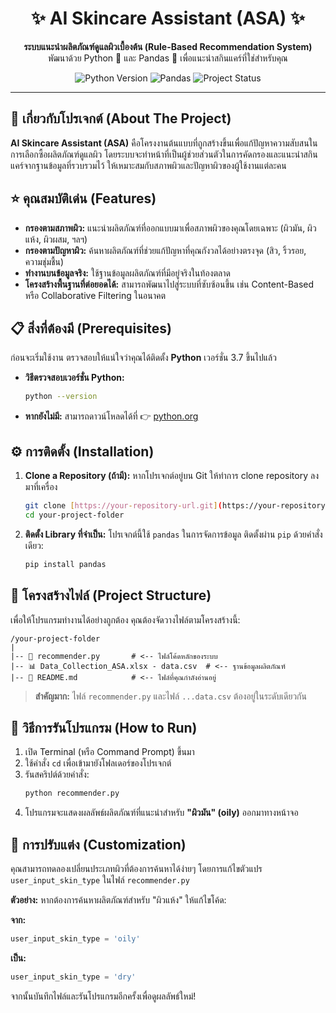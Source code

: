<div align="center">
  <!-- <img src="https://i.imgur.com/8a5g8fB.png" alt="ASA Logo" width="150"/> -->
  <h1>✨ AI Skincare Assistant (ASA) ✨</h1>
  <p>
    <strong>ระบบแนะนำผลิตภัณฑ์ดูแลผิวเบื้องต้น (Rule-Based Recommendation System)</strong>
    <br />
    พัฒนาด้วย Python 🐍 และ Pandas 🐼 เพื่อแนะนำสกินแคร์ที่ใช่สำหรับคุณ
  </p>
  <p>
    <img alt="Python Version" src="https://img.shields.io/badge/Python-3.7%2B-blue?logo=python&logoColor=yellow">
    <img alt="Pandas" src="https://img.shields.io/badge/Library-Pandas-brightgreen?logo=pandas">
    <img alt="Project Status" src="https://img.shields.io/badge/Status-In%20Development-orange">
  </p>
</div>

---

## 🎯 เกี่ยวกับโปรเจกต์ (About The Project)

**AI Skincare Assistant (ASA)** คือโครงงานต้นแบบที่ถูกสร้างขึ้นเพื่อแก้ปัญหาความสับสนในการเลือกซื้อผลิตภัณฑ์ดูแลผิว โดยระบบจะทำหน้าที่เป็นผู้ช่วยส่วนตัวในการคัดกรองและแนะนำสกินแคร์จากฐานข้อมูลที่รวบรวมไว้ ให้เหมาะสมกับสภาพผิวและปัญหาผิวของผู้ใช้งานแต่ละคน

## ⭐ คุณสมบัติเด่น (Features)

* **กรองตามสภาพผิว:** แนะนำผลิตภัณฑ์ที่ออกแบบมาเพื่อสภาพผิวของคุณโดยเฉพาะ (ผิวมัน, ผิวแห้ง, ผิวผสม, ฯลฯ)
* **กรองตามปัญหาผิว:** ค้นหาผลิตภัณฑ์ที่ช่วยแก้ปัญหาที่คุณกังวลได้อย่างตรงจุด (สิว, ริ้วรอย, ความชุ่มชื้น)
* **ทำงานบนข้อมูลจริง:** ใช้ฐานข้อมูลผลิตภัณฑ์ที่มีอยู่จริงในท้องตลาด
* **โครงสร้างพื้นฐานที่ต่อยอดได้:** สามารถพัฒนาไปสู่ระบบที่ซับซ้อนขึ้น เช่น Content-Based หรือ Collaborative Filtering ในอนาคต

## 📋 สิ่งที่ต้องมี (Prerequisites)

ก่อนจะเริ่มใช้งาน ตรวจสอบให้แน่ใจว่าคุณได้ติดตั้ง **Python** เวอร์ชั่น 3.7 ขึ้นไปแล้ว

* **วิธีตรวจสอบเวอร์ชั่น Python:**
    ```sh
    python --version
    ```
* **หากยังไม่มี:** สามารถดาวน์โหลดได้ที่ 👉 [python.org](https://www.python.org/downloads/)

## ⚙️ การติดตั้ง (Installation)

1.  **Clone a Repository (ถ้ามี):**
    หากโปรเจกต์อยู่บน Git ให้ทำการ clone repository ลงมาที่เครื่อง
    ```bash
    git clone [https://your-repository-url.git](https://your-repository-url.git)
    cd your-project-folder
    ```

2.  **ติดตั้ง Library ที่จำเป็น:**
    โปรเจกต์นี้ใช้ `pandas` ในการจัดการข้อมูล ติดตั้งผ่าน `pip` ด้วยคำสั่งเดียว:
    ```bash
    pip install pandas
    ```

## 📂 โครงสร้างไฟล์ (Project Structure)

เพื่อให้โปรแกรมทำงานได้อย่างถูกต้อง คุณต้องจัดวางไฟล์ตามโครงสร้างนี้:

```
/your-project-folder
|
|-- 📄 recommender.py       # <-- ไฟล์โค้ดหลักของระบบ
|-- 📊 Data_Collection_ASA.xlsx - data.csv  # <-- ฐานข้อมูลผลิตภัณฑ์
|-- 📖 README.md            # <-- ไฟล์ที่คุณกำลังอ่านอยู่
```
> **สำคัญมาก:** ไฟล์ `recommender.py` และไฟล์ `...data.csv` ต้องอยู่ในระดับเดียวกัน

## 🚀 วิธีการรันโปรแกรม (How to Run)

1.  เปิด Terminal (หรือ Command Prompt) ขึ้นมา
2.  ใช้คำสั่ง `cd` เพื่อเข้ามายังโฟลเดอร์ของโปรเจกต์
3.  รันสคริปต์ด้วยคำสั่ง:
    ```bash
    python recommender.py
    ```
4.  โปรแกรมจะแสดงผลลัพธ์ผลิตภัณฑ์ที่แนะนำสำหรับ **"ผิวมัน" (oily)** ออกมาทางหน้าจอ

## 🔧 การปรับแต่ง (Customization)

คุณสามารถทดลองเปลี่ยนประเภทผิวที่ต้องการค้นหาได้ง่ายๆ โดยการแก้ไขตัวแปร `user_input_skin_type` ในไฟล์ `recommender.py`

**ตัวอย่าง:** หากต้องการค้นหาผลิตภัณฑ์สำหรับ "ผิวแห้ง" ให้แก้ไขโค้ด:

**จาก:**
```python
user_input_skin_type = 'oily'
```
**เป็น:**
```python
user_input_skin_type = 'dry'
```
จากนั้นบันทึกไฟล์และรันโปรแกรมอีกครั้งเพื่อดูผลลัพธ์ใหม่!
